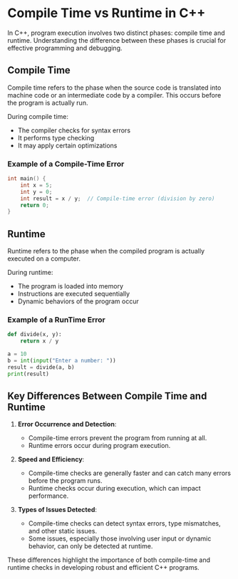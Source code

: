 # Compile Time vs Runtime in C++

In C++, program execution involves two distinct phases: compile time and runtime. Understanding the difference between these phases is crucial for effective programming and debugging.

## Compile Time

Compile time refers to the phase when the source code is translated into machine code or an intermediate code by a compiler. This occurs before the program is actually run.

During compile time:
- The compiler checks for syntax errors
- It performs type checking
- It may apply certain optimizations

### Example of a Compile-Time Error

```cpp
int main() {
    int x = 5;
    int y = 0;
    int result = x / y;  // Compile-time error (division by zero)
    return 0;
}
```

## Runtime

Runtime refers to the phase when the compiled program is actually executed on a computer.

During runtime:
- The program is loaded into memory
- Instructions are executed sequentially
- Dynamic behaviors of the program occur

### Example of a RunTime Error

```py
def divide(x, y):
    return x / y

a = 10
b = int(input("Enter a number: "))
result = divide(a, b)
print(result)
```

## Key Differences Between Compile Time and Runtime

1. **Error Occurrence and Detection**:
   - Compile-time errors prevent the program from running at all.
   - Runtime errors occur during program execution.

2. **Speed and Efficiency**:
   - Compile-time checks are generally faster and can catch many errors before the program runs.
   - Runtime checks occur during execution, which can impact performance.

3. **Types of Issues Detected**:
   - Compile-time checks can detect syntax errors, type mismatches, and other static issues.
   - Some issues, especially those involving user input or dynamic behavior, can only be detected at runtime.

These differences highlight the importance of both compile-time and runtime checks in developing robust and efficient C++ programs.
